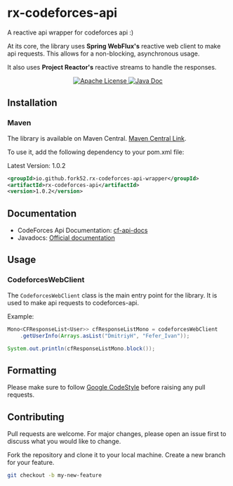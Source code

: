 
# rx-codeforces-api

A reactive api wrapper for codeforces api :)

At its core, the library uses **Spring WebFlux's** reactive web client to make api requests. 
This allows for a non-blocking, asynchronous usage.

It also uses **Project Reactor's** reactive streams to handle the responses.

<p align="center">
  <a href="https://github.com/fork52/chess_gif/blob/master/LICENSE">
      <img alt="Apache License" src="https://img.shields.io/badge/License-Apache_2.0-blue" />
  </a>
  <a href="https://javadoc.io/doc/io.github.fork52.rx-codeforces-api-wrapper/rx-codeforces-api">
      <img alt="Java Doc" src="https://javadoc.io/badge2/io.github.fork52.rx-codeforces-api-wrapper/rx-codeforces-api/javadoc.svg" />
  </a>
</p>

## Installation
### Maven
The library is available on Maven Central. [Maven Central Link](https://central.sonatype.com/artifact/io.github.fork52.rx-codeforces-api-wrapper/rx-codeforces-api).

To use it, add the following dependency to your pom.xml file:

Latest Version: 1.0.2

```xml
<groupId>io.github.fork52.rx-codeforces-api-wrapper</groupId>
<artifactId>rx-codeforces-api</artifactId>
<version>1.0.2</version>
```

## Documentation
- CodeForces Api Documentation: [cf-api-docs](https://codeforces.com/apiHelp)
- Javadocs: [Official documentation](https://javadoc.io/doc/io.github.fork52.rx-codeforces-api-wrapper/rx-codeforces-api/latest/com/rxcodeforces/api/CodeforcesWebClient.html)

## Usage

### CodeforcesWebClient
The `CodeforcesWebClient` class is the main entry point for the library. It is used to make api requests to codeforces-api.

Example:

```java
Mono<CFResponseList<User>> cfResponseListMono = codeforcesWebClient
    .getUserInfo(Arrays.asList("DmitriyH", "Fefer_Ivan"));

System.out.println(cfResponseListMono.block());
```

## Formatting
Please make sure to
follow [Google CodeStyle](https://github.com/google/styleguide/blob/gh-pages/intellij-java-google-style.xml)
before raising any pull requests.


## Contributing

Pull requests are welcome. For major changes, please open an issue first to discuss what you would like to change.

Fork the repository and clone it to your local machine. Create a new branch for your feature.

```bash
git checkout -b my-new-feature
```